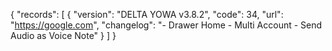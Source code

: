 {
  "records": [
    {
      "version": "DELTA YOWA v3.8.2",
      "code": 34,
      "url": "https://google.com",
      "changelog": "- Drawer Home - Multi Account - Send Audio as Voice Note"
    }
  ]
}
